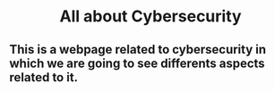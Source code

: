 
<h1 style="text-align: center;"><strong>All about Cybersecurity</strong></h1>
<h2><strong>This is a webpage related to cybersecurity in which we are going to see differents aspects related to it.</strong></h2>
<h3>&nbsp;</h3>
<h1 style="text-align: center;">&nbsp;</h1>

